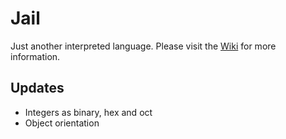 # Jail

Just another interpreted language. Please visit the [Wiki](https://github.com/zarat/Jail/wiki) for more information.

## Updates
* Integers as binary, hex and oct
* Object orientation
